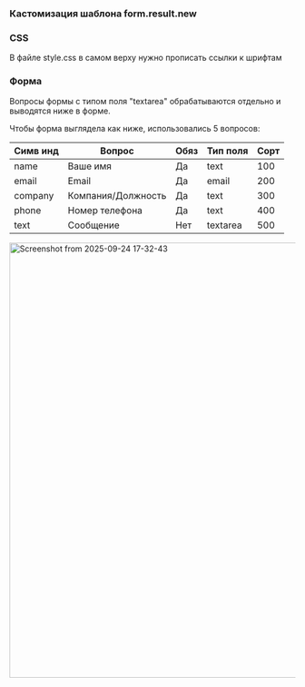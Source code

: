 ### Кастомизация шаблона form.result.new


### CSS
В файле style.css в самом верху нужно прописать ссылки к шрифтам


### Форма
Вопросы формы с типом поля "textarea" обрабатываются отдельно и выводятся ниже в форме.

Чтобы форма выглядела как ниже, использовались 5 вопросов:

| Симв инд | Вопрос             | Обяз | Тип поля | Сорт |
|----------|--------------------|------|----------|------|
| name     | Ваше имя           | Да   | text     | 100  |
| email    | Email              | Да   | email    | 200  |
| company  | Компания/Должность | Да   | text     | 300  |
| phone    | Номер телефона     | Да   | text     | 400  |
| text     | Сообщение          | Нет  | textarea | 500  |

<img width="1011" height="767" alt="Screenshot from 2025-09-24 17-32-43" src="https://github.com/user-attachments/assets/20498178-212e-424e-90aa-3e67685beabd" />
